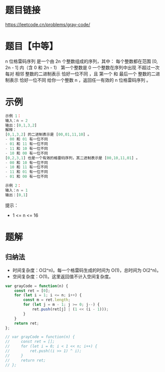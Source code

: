 
# 题目链接

https://leetcode.cn/problems/gray-code/

# 题目【中等】

n 位格雷码序列 是一个由 2n 个整数组成的序列，其中：
每个整数都在范围 [0, 2n - 1] 内（含 0 和 2n - 1）
第一个整数是 0
一个整数在序列中出现 不超过一次
每对 相邻 整数的二进制表示 恰好一位不同 ，且
第一个 和 最后一个 整数的二进制表示 恰好一位不同
给你一个整数 n ，返回任一有效的 n 位格雷码序列 。

# 示例

```js
示例 1：
输入：n = 2
输出：[0,1,3,2]
解释：
[0,1,3,2] 的二进制表示是 [00,01,11,10] 。
- 00 和 01 有一位不同
- 01 和 11 有一位不同
- 11 和 10 有一位不同
- 10 和 00 有一位不同
[0,2,3,1] 也是一个有效的格雷码序列，其二进制表示是 [00,10,11,01] 。
- 00 和 10 有一位不同
- 10 和 11 有一位不同
- 11 和 01 有一位不同
- 01 和 00 有一位不同

示例 2：
输入：n = 1
输出：[0,1]
```

提示：

- 1 <= n <= 16

# 题解

## 归纳法

- 时间复杂度：O(2^n)。每一个格雷码生成的时间为 O(1)，总时间为 O(2^n)。
- 空间复杂度：O(1)。这里返回值不计入空间复杂度。

```js
var grayCode = function(n) {
    const ret = [0];
    for (let i = 1; i <= n; i++) {
        const m = ret.length;
        for (let j = m - 1; j >= 0; j--) {
            ret.push(ret[j] | (1 << (i - 1)));
        }
    }
    return ret;
};

// var grayCode = function(n) {
//     const ret = [];
//     for (let i = 0; i < 1 << n; i++) {
//         ret.push((i >> 1) ^ i);
//     }
//     return ret;
// };

```
